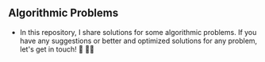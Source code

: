 ## Algorithmic Problems

- In this repository, I share solutions for some algorithmic problems. If you have any suggestions or better and optimized solutions for any problem, let's get in touch! :wave: :woman_technologist:	

